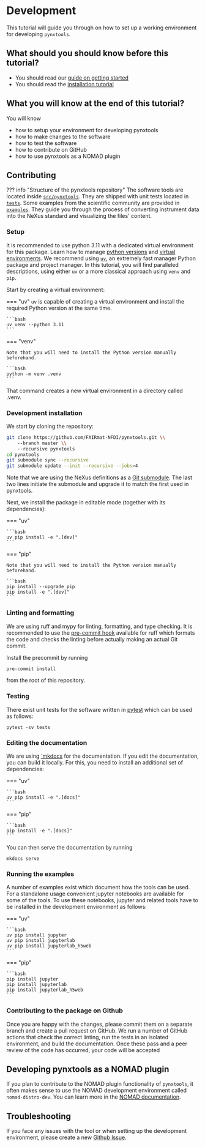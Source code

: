 # Development

This tutorial will guide you through on how to set up a working environment for developing `pynxtools`.

## What should you should know before this tutorial?

- You should read our [guide on getting started](../getting-started.md)
- You should read the [installation tutorial](installation.md)

## What you will know at the end of this tutorial?

You will know

- how to setup your environment for developing pynxtools
- how to make changes to the software
- how to test the software
- how to contribute on GitHub
- how to use pynxtools as a NOMAD plugin

## Contributing

??? info "Structure of the pynxtools repository"
    The software tools are located inside [`src/pynxtools`](https://github.com/FAIRmat-NFDI/pynxtools/tree/master/src/pynxtools). They are shipped with unit tests located in [`tests`](https://github.com/FAIRmat-NFDI/pynxtools/tree/master/tests). Some examples from the scientific community are provided in [`examples`](https://github.com/FAIRmat-NFDI/pynxtools/tree/master/examples). They guide you through the process of converting instrument data into the NeXus standard and visualizing the files' content.

### Setup

It is recommended to use python 3.11 with a dedicated virtual environment for this package. Learn how to manage [python versions](https://github.com/pyenv/pyenv) and
[virtual environments](https://realpython.com/python-virtual-environments-a-primer/). We recommend using [`uv`](https://github.com/astral-sh/uv), an extremely fast manager Python package and project manager. In this tutorial, you will find paralleled descriptions, using either `uv` or a more classical approach using `venv` and `pip`.

Start by creating a virtual environment:

=== "uv"
    `uv` is capable of creating a virtual environment and install the required Python version at the same time.

    ```bash
    uv venv --python 3.11
    ```

=== "venv"

    Note that you will need to install the Python version manually beforehand.

    ```bash
    python -m venv .venv
    ```

That command creates a new virtual environment in a directory called .venv.

### Development installation

We start by cloning the repository:

```bash
git clone https://github.com/FAIRmat-NFDI/pynxtools.git \\
    --branch master \\
    --recursive pynxtools
cd pynxtools
git submodule sync --recursive
git submodule update --init --recursive --jobs=4
```

Note that we are using the NeXus definitions as a [Git submodule](https://git-scm.com/book/en/v2/Git-Tools-Submodules). The last two lines initiate the submodule and upgrade it to match the first used in pynxtools.

Next, we install the package in editable mode (together with its dependencies):

=== "uv"

    ```bash
    uv pip install -e ".[dev]"
    ```

=== "pip"

    Note that you will need to install the Python version manually beforehand.

    ```bash
    pip install --upgrade pip
    pip install -e ".[dev]"
    ```

### Linting and formatting

We are using ruff and mypy for linting, formatting, and type checking. It is recommended to use the [pre-commit hook](https://pre-commit.com/#intro) available for ruff which formats the code and checks the linting before actually making an actual Git commit.

Install the precommit by running

```bash
pre-commit install
```

from the root of this repository.

### Testing

There exist unit tests for the software written in [pytest](https://docs.pytest.org/en/stable/) which can be used as follows:

```shell
pytest -sv tests
```

### Editing the documentation

We are using [`mkdocs](mkdocs) for the documentation. If you edit the documentation, you can build it locally. For this, you need to install an additional set of dependencies:

=== "uv"

    ```bash
    uv pip install -e ".[docs]"
    ```

=== "pip"

    ```bash
    pip install -e ".[docs]"
    ```
You can then serve the documentation by running

```shell
mkdocs serve
```

### Running the examples

A number of examples exist which document how the tools can be used. For a standalone usage convenient jupyter notebooks are available for some of the tools. To use these notebooks, jupyter and related tools have to be installed in the development environment as follows:

=== "uv"

    ```bash
    uv pip install jupyter
    uv pip install jupyterlab
    uv pip install jupyterlab_h5web
    ```

=== "pip"

    ```bash
    pip install jupyter
    pip install jupyterlab
    pip install jupyterlab_h5web
    ```

### Contributing to the package on Github

Once you are happy with the changes, please commit them on a separate branch and create a pull request on GitHub. We run a number of GitHub actions that check the correct linting, run the tests in an isolated environment, and build the documentation. Once these pass and a peer review of the code has occurred, your code will be accepted

## Developing pynxtools as a NOMAD plugin

If you plan to contribute to the NOMAD plugin functionality of `pynxtools`, it often makes sense to use the NOMAD development environment called `nomad-distro-dev`. You can learn more in the [NOMAD documentation](https://nomad-lab.eu/prod/v1/staging/docs/howto/develop/setup.html#nomad-distro-dev-development-environment-for-the-core-nomad-package-and-nomad-plugins).

## Troubleshooting

If you face any issues with the tool or when setting up the development environment, please create a new [Github Issue](https://github.com/FAIRmat-NFDI/pynxtools/issues/new?template=bug.yaml).
